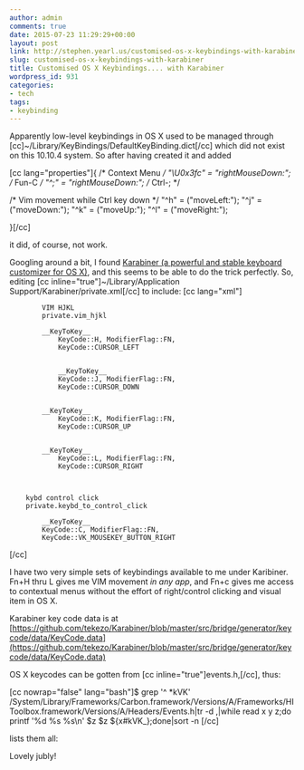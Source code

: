 ```yaml
---
author: admin
comments: true
date: 2015-07-23 11:29:29+00:00
layout: post
link: http://stephen.yearl.us/customised-os-x-keybindings-with-karabiner/
slug: customised-os-x-keybindings-with-karabiner
title: Customised OS X Keybindings.... with Karabiner
wordpress_id: 931
categories:
- tech
tags:
- keybinding
---
```


Apparently low-level keybindings in OS X used to be managed through [cc]~/Library/KeyBindings/DefaultKeyBinding.dict[/cc] which did not exist on this 10.10.4 system. So after having created it and added

[cc lang="properties"]{
/* Context Menu */
"\U0x3fc" = "rightMouseDown:"; /* Fun-C */
"^;" = "rightMouseDown:"; /* Ctrl-; */

/* Vim movement while Ctrl key down */
"^h" = ("moveLeft:");
"^j" = ("moveDown:");
"^k" = ("moveUp:");
"^l" = ("moveRight:");

}[/cc]

it did, of course, not work.

Googling around a bit, I found [Karabiner (a powerful and stable keyboard customizer for OS X)](https://pqrs.org/osx/karabiner/), and this seems to be able to do the trick perfectly. So, editing [cc inline="true"]~/Library/Application Support/Karabiner/private.xml[/cc] to include:
[cc lang="xml"]


    
            VIM HJKL
            private.vim_hjkl
            
            __KeyToKey__
                KeyCode::H, ModifierFlag::FN,
                KeyCode::CURSOR_LEFT
            
            
                __KeyToKey__
                KeyCode::J, ModifierFlag::FN,
                KeyCode::CURSOR_DOWN
            
            
            __KeyToKey__
                KeyCode::K, ModifierFlag::FN,
                KeyCode::CURSOR_UP
            
            
            __KeyToKey__
                KeyCode::L, ModifierFlag::FN,
                KeyCode::CURSOR_RIGHT
            
    
    
        kybd control click
        private.keybd_to_control_click
        
            __KeyToKey__
            KeyCode::C, ModifierFlag::FN,
            KeyCode::VK_MOUSEKEY_BUTTON_RIGHT
        
    



[/cc]

I have two very simple sets of keybindings available to me under Karibiner. Fn+H thru L gives me VIM movement _in any app_, and Fn+c gives me access to contextual menus without the effort of right/control clicking and visual item in OS X.

Karabiner key code data is at [https://github.com/tekezo/Karabiner/blob/master/src/bridge/generator/keycode/data/KeyCode.data](https://github.com/tekezo/Karabiner/blob/master/src/bridge/generator/keycode/data/KeyCode.data)

OS X keycodes can be gotten from [cc inline="true"]events.h,[/cc], thus:

[cc nowrap="false" lang="bash"]$ grep '^ *kVK' /System/Library/Frameworks/Carbon.framework/Versions/A/Frameworks/HIToolbox.framework/Versions/A/Headers/Events.h|tr -d ,|while read x y z;do printf '%d %s %s\n' $z $z ${x#kVK_};done|sort -n
[/cc]

lists them all:


Lovely jubly!
